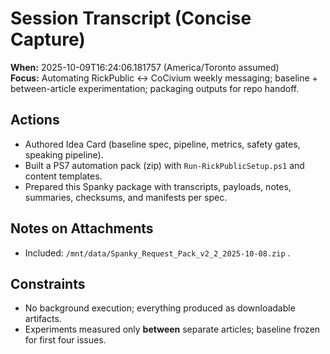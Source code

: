 # Session Transcript (Concise Capture)

**When:** 2025-10-09T16:24:06.181757 (America/Toronto assumed)  
**Focus:** Automating RickPublic ↔ CoCivium weekly messaging; baseline + between-article experimentation; packaging outputs for repo handoff.

## Actions
- Authored Idea Card (baseline spec, pipeline, metrics, safety gates, speaking pipeline).
- Built a PS7 automation pack (zip) with `Run-RickPublicSetup.ps1` and content templates.
- Prepared this Spanky package with transcripts, payloads, notes, summaries, checksums, and manifests per spec.

## Notes on Attachments
- Included: `/mnt/data/Spanky_Request_Pack_v2_2_2025-10-08.zip` .

## Constraints
- No background execution; everything produced as downloadable artifacts.
- Experiments measured only **between** separate articles; baseline frozen for first four issues.
